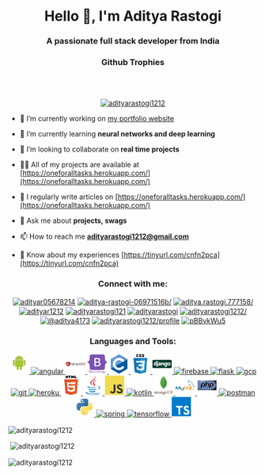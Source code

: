 <!-- ### Hi there 👋


**adityarastogi1212/adityarastogi1212** is a ✨ _special_ ✨ repository because its `README.md` (this file) appears on your GitHub profile.

Here are some ideas to get you started:

- 🔭 I’m currently working on ...
- 🌱 I’m currently learning ...
- 👯 I’m looking to collaborate on ...
- 🤔 I’m looking for help with ...
- 💬 Ask me about ...
- 📫 How to reach me: ...
- 😄 Pronouns: ...
- ⚡ Fun fact: ...
 -->



<h1 align="center">Hello 👋, I'm Aditya Rastogi</h1>
<h3 align="center">A passionate full stack developer from India</h3>

<!-- <p align="center"> <img src="https://komarev.com/ghpvc/?username=adityarastogi1212&label=Profile%20views&color=0e75b6&style=flat" alt="adityarastogi1212" /> </p>
 -->
 
 <h3 align="center">Github Trophies</h3><br/><br/>
 
<p align="center"> <a href="https://github.com/ryo-ma/github-profile-trophy"><img src="https://github-profile-trophy.vercel.app/?username=adityarastogi1212" alt="adityarastogi1212" /></a> </p>

<!-- <p align="center"> <a href="https://twitter.com/adityar05678214" target="blank"><img src="https://img.shields.io/twitter/follow/adityar05678214?logo=twitter&style=for-the-badge" alt="adityar05678214" /></a> </p>
 -->
- 🔭 I’m currently working on [my portfolio website](https://oneforalltasks.herokuapp.com/)

- 🌱 I’m currently learning **neural networks and deep learning**

- 👯 I’m looking to collaborate on **real time projects**

- 👨‍💻 All of my projects are available at [https://oneforalltasks.herokuapp.com/](https://oneforalltasks.herokuapp.com/)

- 📝 I regularly write articles on [https://oneforalltasks.herokuapp.com/](https://oneforalltasks.herokuapp.com/)

- 💬 Ask me about **projects, swags**

- 📫 How to reach me **adityarastogi1212@gmail.com**

- 📄 Know about my experiences [https://tinyurl.com/cnfn2pca](https://tinyurl.com/cnfn2pca)

<h3 align="center">Connect with me:</h3>
<p align="center">
<a href="https://twitter.com/adityar05678214" target="blank"><img align="center" src="https://raw.githubusercontent.com/rahuldkjain/github-profile-readme-generator/master/src/images/icons/Social/twitter.svg" alt="adityar05678214" height="30" width="40" /></a>
<a href="https://linkedin.com/in/aditya-rastogi-06971516b/" target="blank"><img align="center" src="https://raw.githubusercontent.com/rahuldkjain/github-profile-readme-generator/master/src/images/icons/Social/linked-in-alt.svg" alt="aditya-rastogi-06971516b/" height="30" width="40" /></a>
<a href="https://fb.com/aditya.rastogi.777158/" target="blank"><img align="center" src="https://raw.githubusercontent.com/rahuldkjain/github-profile-readme-generator/master/src/images/icons/Social/facebook.svg" alt="aditya.rastogi.777158/" height="30" width="40" /></a>
<a href="https://instagram.com/adityar1212" target="blank"><img align="center" src="https://raw.githubusercontent.com/rahuldkjain/github-profile-readme-generator/master/src/images/icons/Social/instagram.svg" alt="adityar1212" height="30" width="40" /></a>
<a href="https://www.hackerrank.com/adityarastogi121" target="blank"><img align="center" src="https://raw.githubusercontent.com/rahuldkjain/github-profile-readme-generator/master/src/images/icons/Social/hackerrank.svg" alt="adityarastogi121" height="30" width="40" /></a>
<a href="https://codeforces.com/profile/adityarastogi" target="blank"><img align="center" src="https://raw.githubusercontent.com/rahuldkjain/github-profile-readme-generator/master/src/images/icons/Social/codeforces.svg" alt="adityarastogi" height="30" width="40" /></a>
<a href="https://www.leetcode.com/adityarastogi1212/" target="blank"><img align="center" src="https://raw.githubusercontent.com/rahuldkjain/github-profile-readme-generator/master/src/images/icons/Social/leet-code.svg" alt="adityarastogi1212/" height="30" width="40" /></a>
<a href="https://www.hackerearth.com/@aditya4173" target="blank"><img align="center" src="https://raw.githubusercontent.com/rahuldkjain/github-profile-readme-generator/master/src/images/icons/Social/hackerearth.svg" alt="@aditya4173" height="30" width="40" /></a>
<a href="https://auth.geeksforgeeks.org/user/adityarastogi1212/profile" target="blank"><img align="center" src="https://raw.githubusercontent.com/rahuldkjain/github-profile-readme-generator/master/src/images/icons/Social/geeks-for-geeks.svg" alt="adityarastogi1212/profile" height="30" width="40" /></a>
<a href="https://discord.gg/pBBvkWu5" target="blank"><img align="center" src="https://raw.githubusercontent.com/rahuldkjain/github-profile-readme-generator/master/src/images/icons/Social/discord.svg" alt="pBBvkWu5" height="30" width="40" /></a>
</p>

<h3 align="center">Languages and Tools:</h3>
<p align="center"> <a href="https://developer.android.com" target="_blank" rel="noreferrer"> <img src="https://raw.githubusercontent.com/devicons/devicon/master/icons/android/android-original-wordmark.svg" alt="android" width="40" height="40"/> </a> <a href="https://angular.io" target="_blank" rel="noreferrer"> <img src="https://angular.io/assets/images/logos/angular/angular.svg" alt="angular" width="40" height="40"/> </a> <a href="https://angular.io" target="_blank" rel="noreferrer"> <img src="https://raw.githubusercontent.com/devicons/devicon/master/icons/angularjs/angularjs-original-wordmark.svg" alt="angularjs" width="40" height="40"/> </a> <a href="https://getbootstrap.com" target="_blank" rel="noreferrer"> <img src="https://raw.githubusercontent.com/devicons/devicon/master/icons/bootstrap/bootstrap-plain-wordmark.svg" alt="bootstrap" width="40" height="40"/> </a> <a href="https://www.cprogramming.com/" target="_blank" rel="noreferrer"> <img src="https://raw.githubusercontent.com/devicons/devicon/master/icons/c/c-original.svg" alt="c" width="40" height="40"/> </a> <a href="https://www.w3schools.com/css/" target="_blank" rel="noreferrer"> <img src="https://raw.githubusercontent.com/devicons/devicon/master/icons/css3/css3-original-wordmark.svg" alt="css3" width="40" height="40"/> </a> <a href="https://www.djangoproject.com/" target="_blank" rel="noreferrer"> <img src="https://raw.githubusercontent.com/devicons/devicon/master/icons/django/django-original.svg" alt="django" width="40" height="40"/> </a> <a href="https://firebase.google.com/" target="_blank" rel="noreferrer"> <img src="https://www.vectorlogo.zone/logos/firebase/firebase-icon.svg" alt="firebase" width="40" height="40"/> </a> <a href="https://flask.palletsprojects.com/" target="_blank" rel="noreferrer"> <img src="https://www.vectorlogo.zone/logos/pocoo_flask/pocoo_flask-icon.svg" alt="flask" width="40" height="40"/> </a> <a href="https://cloud.google.com" target="_blank" rel="noreferrer"> <img src="https://www.vectorlogo.zone/logos/google_cloud/google_cloud-icon.svg" alt="gcp" width="40" height="40"/> </a> <a href="https://git-scm.com/" target="_blank" rel="noreferrer"> <img src="https://www.vectorlogo.zone/logos/git-scm/git-scm-icon.svg" alt="git" width="40" height="40"/> </a> <a href="https://heroku.com" target="_blank" rel="noreferrer"> <img src="https://www.vectorlogo.zone/logos/heroku/heroku-icon.svg" alt="heroku" width="40" height="40"/> </a> <a href="https://www.w3.org/html/" target="_blank" rel="noreferrer"> <img src="https://raw.githubusercontent.com/devicons/devicon/master/icons/html5/html5-original-wordmark.svg" alt="html5" width="40" height="40"/> </a> <a href="https://www.java.com" target="_blank" rel="noreferrer"> <img src="https://raw.githubusercontent.com/devicons/devicon/master/icons/java/java-original.svg" alt="java" width="40" height="40"/> </a> <a href="https://developer.mozilla.org/en-US/docs/Web/JavaScript" target="_blank" rel="noreferrer"> <img src="https://raw.githubusercontent.com/devicons/devicon/master/icons/javascript/javascript-original.svg" alt="javascript" width="40" height="40"/> </a> <a href="https://kotlinlang.org" target="_blank" rel="noreferrer"> <img src="https://www.vectorlogo.zone/logos/kotlinlang/kotlinlang-icon.svg" alt="kotlin" width="40" height="40"/> </a> <a href="https://www.mongodb.com/" target="_blank" rel="noreferrer"> <img src="https://raw.githubusercontent.com/devicons/devicon/master/icons/mongodb/mongodb-original-wordmark.svg" alt="mongodb" width="40" height="40"/> </a> <a href="https://www.mysql.com/" target="_blank" rel="noreferrer"> <img src="https://raw.githubusercontent.com/devicons/devicon/master/icons/mysql/mysql-original-wordmark.svg" alt="mysql" width="40" height="40"/> </a> <a href="https://www.php.net" target="_blank" rel="noreferrer"> <img src="https://raw.githubusercontent.com/devicons/devicon/master/icons/php/php-original.svg" alt="php" width="40" height="40"/> </a> <a href="https://postman.com" target="_blank" rel="noreferrer"> <img src="https://www.vectorlogo.zone/logos/getpostman/getpostman-icon.svg" alt="postman" width="40" height="40"/> </a> <a href="https://www.python.org" target="_blank" rel="noreferrer"> <img src="https://raw.githubusercontent.com/devicons/devicon/master/icons/python/python-original.svg" alt="python" width="40" height="40"/> </a> <a href="https://spring.io/" target="_blank" rel="noreferrer"> <img src="https://www.vectorlogo.zone/logos/springio/springio-icon.svg" alt="spring" width="40" height="40"/> </a> <a href="https://www.tensorflow.org" target="_blank" rel="noreferrer"> <img src="https://www.vectorlogo.zone/logos/tensorflow/tensorflow-icon.svg" alt="tensorflow" width="40" height="40"/> </a> <a href="https://www.typescriptlang.org/" target="_blank" rel="noreferrer"> <img src="https://raw.githubusercontent.com/devicons/devicon/master/icons/typescript/typescript-original.svg" alt="typescript" width="40" height="40"/> </a> </p>

<p><img align="center" src="https://github-readme-stats.vercel.app/api/top-langs?username=adityarastogi1212&show_icons=true&locale=en&layout=compact" alt="adityarastogi1212" /></p>

<p>&nbsp;<img align="center" src="https://github-readme-stats.vercel.app/api?username=adityarastogi1212&show_icons=true&locale=en" alt="adityarastogi1212" /></p>

<p><img align="center" src="https://github-readme-streak-stats.herokuapp.com/?user=adityarastogi1212&" alt="adityarastogi1212" /></p>

